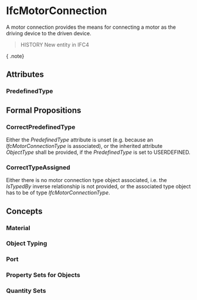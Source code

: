 # IfcMotorConnection

A motor connection provides the means for connecting a motor as the driving device to the driven device.

> HISTORY  New entity in IFC4

{ .note}
>

## Attributes

### PredefinedType


## Formal Propositions

### CorrectPredefinedType
Either the _PredefinedType_ attribute is unset (e.g. because an _IfcMotorConnectionType_ is associated), or the inherited attribute _ObjectType_ shall be provided, if the _PredefinedType_ is set to USERDEFINED.

### CorrectTypeAssigned
Either there is no motor connection type object associated, i.e. the _IsTypedBy_ inverse relationship is not provided, or the associated type object has to be of type _IfcMotorConnectionType_.

## Concepts

### Material


### Object Typing


### Port


### Property Sets for Objects


### Quantity Sets


